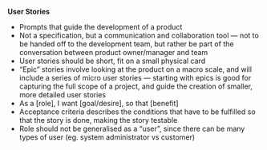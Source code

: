 **User Stories**

* Prompts that guide the development of a product
* Not a specification, but a communication and collaboration tool — not to be handed off to the development team, but rather be part of the conversation between product owner/manager and team
* User stories should be short, fit on a small physical card
* “Epic” stories involve looking at the product on a macro scale, and will include a series of micro user stories — starting with epics is good for capturing the full scope of a project, and guide the creation of smaller, more detailed user stories
* As a [role], I want [goal/desire], so that [benefit]
* Acceptance criteria describes the conditions that have to be fulfilled so that the story is done, making the story testable
* Role should not be generalised as a “user”, since there can be many types of user (eg. system administrator vs customer)
